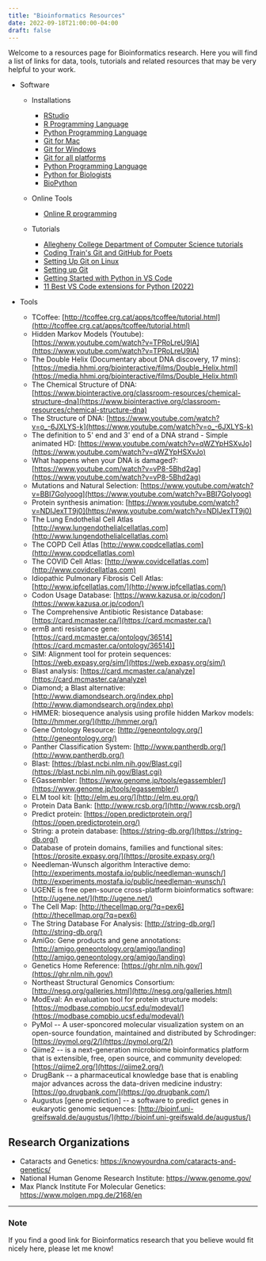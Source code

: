 ```yaml
---
title: "Bioinformatics Resources"
date: 2022-09-18T21:00:00-04:00
draft: false
---
```


Welcome to a resources page for Bioinformatics research. Here you will find a list of links for data, tools, tutorials and related resources that may be very helpful to your work.

* Software

  + Installations

    - [RStudio](https://posit.co/)
    - [R Programming Language](https://cran.rstudio.com/)
    - [Python Programming Language](https://www.python.org/downloads/)
    - [Git for Mac](https://mac.github.com/)
    - [Git for Windows](https://windows.github.com/)
    - [Git for all platforms](https://git-scm.com/)
    - [Python Programming Language](https://www.python.org/downloads/)
    - [Python for Biologists](https://www.pythonforbiologists.org/)
    - [BioPython](http://biopython.org/DIST/docs/tutorial/Tutorial.html)

  + Online Tools

    - [Online R programming](https://www.jdoodle.com/execute-r-online/)

  + Tutorials
    - [Allegheny College Department of Computer Science tutorials](https://www.youtube.com/playlist?list=PLsYZRXov75ZHSwWiCk0-jd1RcTuu_-zmD)
    - [Coding Train's Git and GitHub for Poets](https://www.youtube.com/playlist?list=PLRqwX-V7Uu6ZF9C0YMKuns9sLDzK6zoiV)
    - [Setting Up Git on Linux](https://www.digitalocean.com/community/tutorials/how-to-install-git-on-ubuntu-20-04)
    - [Setting up Git](https://swcarpentry.github.io/git-novice/02-setup/index.html)
    - [Getting Started with Python in VS Code](https://code.visualstudio.com/docs/python/python-tutorial)
    - [11 Best VS Code extensions for Python (2022)](https://towardsthecloud.com/best-vscode-extensions-python)
    
* Tools

  + TCoffee: [http://tcoffee.crg.cat/apps/tcoffee/tutorial.html](http://tcoffee.crg.cat/apps/tcoffee/tutorial.html)
  + Hidden Markov Models (Youtube): [https://www.youtube.com/watch?v=TPRoLreU9lA](https://www.youtube.com/watch?v=TPRoLreU9lA)
  + The Double Helix (Documentary about DNA discovery, 17 mins): [https://media.hhmi.org/biointeractive/films/Double_Helix.html](https://media.hhmi.org/biointeractive/films/Double_Helix.html)
  + The Chemical Structure of DNA: [https://www.biointeractive.org/classroom-resources/chemical-structure-dna](https://www.biointeractive.org/classroom-resources/chemical-structure-dna)
  + The Structure of DNA: [https://www.youtube.com/watch?v=o_-6JXLYS-k](https://www.youtube.com/watch?v=o_-6JXLYS-k)
  + The definition to 5' end and 3' end of a DNA strand - Simple animated HD: [https://www.youtube.com/watch?v=qWZYpHSXvJo](https://www.youtube.com/watch?v=qWZYpHSXvJo)
  + What happens when your DNA is damaged?: [https://www.youtube.com/watch?v=vP8-5Bhd2ag](https://www.youtube.com/watch?v=vP8-5Bhd2ag)
  + Mutations and Natural Selection: [https://www.youtube.com/watch?v=BBI7GoIyoog](https://www.youtube.com/watch?v=BBI7GoIyoog)
  + Protein synthesis animation: [https://www.youtube.com/watch?v=NDIJexTT9j0](https://www.youtube.com/watch?v=NDIJexTT9j0)
  + The Lung Endothelial Cell Atlas [http://www.lungendothelialcellatlas.com](http://www.lungendothelialcellatlas.com)
  + The COPD Cell Atlas [http://www.copdcellatlas.com](http://www.copdcellatlas.com)
  + The COVID Cell Atlas: [http://www.covidcellatlas.com](http://www.covidcellatlas.com)
  + Idiopathic Pulmonary Fibrosis Cell Atlas: [http://www.ipfcellatlas.com/](http://www.ipfcellatlas.com/)
  + Codon Usage Database: [https://www.kazusa.or.jp/codon/](https://www.kazusa.or.jp/codon/)
  + The Comprehensive Antibiotic Resistance Database: [https://card.mcmaster.ca/](https://card.mcmaster.ca/)
  + ermB anti resistance gene: [https://card.mcmaster.ca/ontology/36514](https://card.mcmaster.ca/ontology/36514)]
  + SIM: Alignment tool for protein sequences: [https://web.expasy.org/sim/](https://web.expasy.org/sim/)
  + Blast analysis: [https://card.mcmaster.ca/analyze](https://card.mcmaster.ca/analyze)
  + Diamond; a Blast alternative: [http://www.diamondsearch.org/index.php](http://www.diamondsearch.org/index.php)
  + HMMER: biosequence analysis using profile hidden Markov models: [http://hmmer.org/](http://hmmer.org/)
  + Gene Ontology Resource: [http://geneontology.org/](http://geneontology.org/)
  + Panther Classification System: [http://www.pantherdb.org/](http://www.pantherdb.org/)
  + Blast: [https://blast.ncbi.nlm.nih.gov/Blast.cgi](https://blast.ncbi.nlm.nih.gov/Blast.cgi)
  + EGassembler: [https://www.genome.jp/tools/egassembler/](https://www.genome.jp/tools/egassembler/)
  + ELM tool kit: [http://elm.eu.org/](http://elm.eu.org/)
  + Protein Data Bank: [http://www.rcsb.org/](http://www.rcsb.org/)
  + Predict protein: [https://open.predictprotein.org/](https://open.predictprotein.org/)
  + String: a protein database: [https://string-db.org/](https://string-db.org/)
  + Database of protein domains, families and functional sites: [https://prosite.expasy.org/](https://prosite.expasy.org/)
  + Needleman-Wunsch algorithm Interactive demo: [http://experiments.mostafa.io/public/needleman-wunsch/](http://experiments.mostafa.io/public/needleman-wunsch/)
  + UGENE is free open-source cross-platform bioinformatics software: [http://ugene.net/](http://ugene.net/)
  + The Cell Map: [http://thecellmap.org/?q=pex6](http://thecellmap.org/?q=pex6)
  + The String Database For Analysis: [http://string-db.org/](http://string-db.org/)
  + AmiGo: Gene products and gene annotations: [http://amigo.geneontology.org/amigo/landing](http://amigo.geneontology.org/amigo/landing)
  + Genetics Home Reference: [https://ghr.nlm.nih.gov/](https://ghr.nlm.nih.gov/)
  + Northeast Structural Genomics Consortium: [http://nesg.org/galleries.html](http://nesg.org/galleries.html)
  + ModEval: An evaluation tool for protein structure models: [https://modbase.compbio.ucsf.edu/modeval/](https://modbase.compbio.ucsf.edu/modeval/)
  + PyMol -- A user-sponcored molecular visualization system on an open-source foundation, maintained and distributed by Schrodinger: [https://pymol.org/2/](https://pymol.org/2/)
  + Qiime2 -- is a next-generation microbiome bioinformatics platform that is extensible, free, open source, and community developed: [https://qiime2.org/](https://qiime2.org/)
  + DrugBank -- a pharmaceutical knowledge base that is enabling major advances across the data-driven medicine industry: [https://go.drugbank.com/](https://go.drugbank.com/)
  + Augustus [gene prediction] -- a software to predict genes in eukaryotic genomic sequences: [http://bioinf.uni-greifswald.de/augustus/](http://bioinf.uni-greifswald.de/augustus/)

## Research Organizations

* Cataracts and Genetics: https://knowyourdna.com/cataracts-and-genetics/
* National Human Genome Research Institute: https://www.genome.gov/
* Max Planck Institute For Molecular Genetics: https://www.molgen.mpg.de/2168/en

---
 ### Note
 If you find a good link for Bioinformatics research that you believe would fit nicely here, please let me know!
